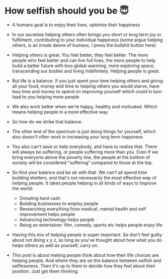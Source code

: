 # How selfish should you be 😇

- A humans goal is to enjoy their lives, optimise their happiness
- In our societies helping others often brings you short or long term joy or fulfilment, contributing to your individual happiness (some argue helping others, is an innate desire of humans, I press the bullshit button here)
- Helping others is great. You feel better, they feel better. The more people who feel better and can live full lives, the more people to help build a better future with less global warming, more exploring space, transcending our bodies and living indefinitely. Helping people is great.
- But life is a balance. If you just spent your time helping others and giving all your food, money and time to helping others you would starve, have less time and money to spend on improving yourself which could in turn lead to you helping more people
- We also work better when we're happy, healthy and motivated. Which means helping people in a more effective way.
- So how do we strike that balance.
- The other end of the spectrum is just doing things for yourself, which also doesn't often work in increasing your long term happiness
- You also can't save or help everybody, and have to realise that. There will always be suffering, or people suffering more than you. Even if we bring everyone above the poverty line, the people at the bottom of society will be considered "suffering" compared to those at the top.
- So find your balance and be ok with that. We can't all spend time building shelters, and that's not necessarily the most effective way of helping people. It takes people helping in all kinds of ways to improve the world:
    - Donating hard cash
    - Building businesses to employ people
    - Researching everything from medical, mental health and self improvement helps people
    - Advancing technology helps people
    - Being an entertainer: film, comedy, sports etc helps people enjoy life
- Having this mix of helping people is super important. So don't feel guilty about not doing x y z, as long as you've thought about how what you do helps others as well as yourself, carry on.

- This post is about making people think about how their life choices are helping people. And where they are on the balance between selfish and selflessness. Then it's up to them to decide how they feel about their position. Just get them thinking.
